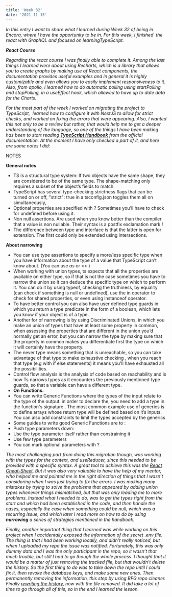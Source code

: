 ```yaml
---
title: 'Week 32'
date: '2021-11-15'
---
```

*In this entry I want to share what I learned during Week 32 of being in Encora, where I have the opportunity to be in. For this week, I finished  the react with GraphQL and focused on learningTypeScript.*

***React Course***

*Regarding the react course I was finally able to complete it. Among the last things I learned were about using Recharts, which is a library that allows you to create graphs by making use of React components, the documentation provides useful examples and in general it is highly customizable and even allows you to easily implement responsiveness to it. Also, from apollo, I learned how to do automatic polling using startPolling and stopPolling, in a useEffect hook, which allowed to have up to date data for the Charts.* 

*For the most part of the week I worked on migrating the project to TypeScript,  learned how to configure it with NextJS to allow for strict checks, and worked on fixing the errors that were appearing. Also, I wanted this not only to be a review but rather, that would help me to get a deeper understanding of the language, so one of the things I have been making has been to start reading **[TypeScript Handbook](https://www.typescriptlang.org/docs/handbook/intro.html)** from the official documentation. At the moment I have only checked a part of it, and here are some notes I did:* 

NOTES

**General notes**

- TS is a structural type system: If two objects have the same shape, they are considered to be of the same type. The shape-matching only requires a subset of the object’s fields to match.
- TypeScript has several type-checking strictness flags that can be turned on or off, "strict": true in a tsconfig.json toggles them all on simultaneously,
- Optional properties are specified with ? Sometimes you’ll have to check for undefined before using it.
- Non null assertions. Are used when you know better than the compiler that a value is non nullable. Their syntax is a postfix exclamation mark !
- The difference between type and interface is that the latter is open for extension. The first could only be extended using intersections.

**About narrowing**

- You can use type assertions to specify a more/less specific type when you have information about the type of a value that TypeScript can’t know about. (You can use *as* or <> )
- When working with union types, ts expects that all the properties are available on either type, so if that is not the case sometimes you have to narrow the union so it can deduce the specific type on which to perform it. You can do it by using typeof, checking the truthiness, by equality (can check if something is null or undefined), use the in operator to check for shared properties, or even using instanceof operator.
- To have better control you can also have user defined type guards in which you return a type predicate in the form of a boolean, which lets you know if your object is of a type.
- Another for of narrowing is by using Discriminated Unions, in which you make an union of types that have at least some property in common, when assessing the properties that are different in the union you’d normally get an error, but you can narrow the type by making sure that the property in common makes you differentiate first the type on which it will certainly have the property.
- The never type means something that is unreachable, so you can take advantage of that type to make exhaustive checking , when you reach that type (e.g with if else statements) it means you'll have exhausted all the possibilities.
- Control flow analysis is the analysis of code based on reachability and is how Ts narrows types as it encounters the previously mentioned type guards, so that a variable can have a different type.
- **On Functions.**
- You can write Generic Functions where the types of the input relate to the type of the output. in order to declare the, you need to add a type in the function's signature . The most common example use of generics is to define arrays whose return type will be defined based on it’s inputs. You can also add constraints to limit the types accepted by the generics
- Some guides to write good Generic Functions are to :
- Push type parameters down:
- Use the type parameter itself rather than constraining it
- Use few type parameters
- You can mark optional parameters with ?

*The most challenging part from doing this migration though, was working with the types for the context, and useReducer, since this needed to be provided with a specific syntax. A great tool to achieve this was the [React Cheat-Sheet](https://react-typescript-cheatsheet.netlify.app/docs/basic/getting-started/context/). But it was also very valuable to have the help of my mentor, who helped me and pointed me in the right direction of things that I wasn’t considering when I was just trying to fix the errors. I was making many mistakes by trying to solve the problems that appeared by adding union types whenever things mismatched, but that was only leading me to more problems. Instead what I needed to do, was to get the types right from the start and which had been established in the code, and then handle the cases, especially the case when something could be null, which was a recurring issue, and which later I read more on how to do by using **narrowing** a series of strategies mentioned in the handbook*.

*Finally, another important thing that I learned was while working on this project when I accidentally exposed the information of the secret .env file. The thing is that I had been working locally, and didn’t really noticed, but when I uploaded my repo the issue was notified. Fortunately, this was only dummy data and I was the only participant in the repo, so it wasn’t that much trouble, but still I had to go though the whole process. I thought that it would be a matter of just removing the tracked file, but that wouldn’t delete the history. So the first thing to do was to take down the repo until I could fix it, then revoke the database keys, and make some new ones. Then permanently removing the information, this step by using BFG repo cleaner. Finally [rewriting the history](https://www.youtube.com/watch?v=msUDPYsbABY), now with the file removed. It did take a lot of time to go through all of this, so in the end I learned the lesson.*